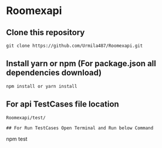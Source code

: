 # Roomexapi

## Clone this repository
```
git clone https://github.com/Urmila487/Roomexapi.git
```

## Install yarn or npm (For package.json all dependencies download)
```
npm install or yarn install 
```

## For api TestCases file location
```
Roomexapi/test/
```

```
## For Run TestCases Open Terminal and Run below Command
```
npm test
```
